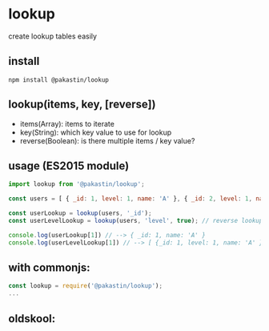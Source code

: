 # lookup
create lookup tables easily

## install
```
npm install @pakastin/lookup
```

## lookup(items, key, [reverse])
- items(Array): items to iterate
- key(String): which key value to use for lookup
- reverse(Boolean): is there multiple items / key value?

## usage (ES2015 module)

```js
import lookup from '@pakastin/lookup';

const users = [ { _id: 1, level: 1, name: 'A' }, { _id: 2, level: 1, name: 'B' }, { _id: 3, name: 'C' } ];

const userLookup = lookup(users, '_id');
const userLevelLookup = lookup(users, 'level', true); // reverse lookup

console.log(userLookup[1]) // --> { _id: 1, name: 'A' }
console.log(userLevelLookup[1]) // --> [ {_id: 1, level: 1, name: 'A' }, { _id: 2, level: 1, name: 'B' } ]
```

## with commonjs:

```js
const lookup = require('@pakastin/lookup');
...
```

## oldskool:
<script src="https://pakastin.github.io/lookup/lookup.min.js"></script>
<script>
...
const userLookup = lookup(users, '_id');
...
</script>
